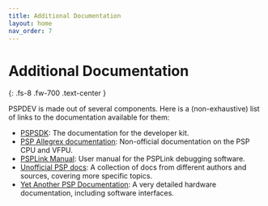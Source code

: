 ```yaml
---
title: Additional Documentation
layout: home
nav_order: 7
---
```


# Additional Documentation
{: .fs-8 .fw-700 .text-center }

PSPDEV is made out of several components. Here is a (non-exhaustive) list of
links to the documentation available for them:

 - [PSPSDK](https://pspdev.github.io/pspsdk/): The documentation for the
   developer kit.
 - [PSP Allegrex documentation](https://pspdev.github.io/vfpu-docs/):
   Non-official documentation on the PSP CPU and VFPU.
 - [PSPLink Manual](https://pspdev.github.io/psplinkusb/psplink_manual.pdf):
   User manual for the PSPLink debugging software.
 - [Unofficial PSP docs](http://uofw.github.io/upspd/): A collection of docs
   from different authors and sources, covering more specific topics.
 - [Yet Another PSP Documentation](http://hitmen.c02.at/files/yapspd/): A very
   detailed hardware documentation, including software interfaces.

